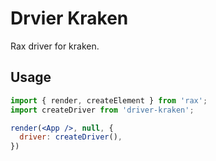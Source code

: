 # Drvier Kraken

Rax driver for kraken.

## Usage

```jsx
import { render, createElement } from 'rax';
import createDriver from 'driver-kraken';

render(<App />, null, {
  driver: createDriver(),
})
```
